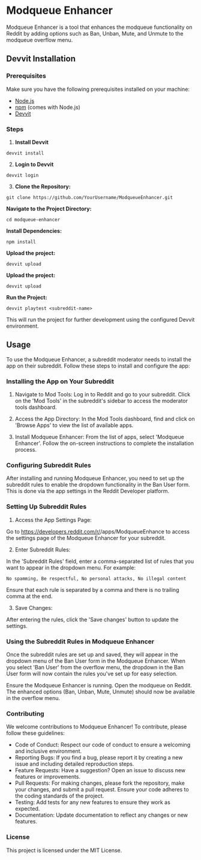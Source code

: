 # Modqueue Enhancer

Modqueue Enhancer is a tool that enhances the modqueue functionality on Reddit by adding options such as Ban, Unban, Mute, and Unmute to the modqueue overflow menu.

## Devvit Installation

### Prerequisites

Make sure you have the following prerequisites installed on your machine:

- [Node.js](https://nodejs.org/)
- [npm](https://www.npmjs.com/) (comes with Node.js)
- [Devvit](https://github.com/reddit/devvit)

### Steps

1. **Install Devvit**

`devvit install`

2. **Login to Devvit**

`devvit login`

3. **Clone the Repository:**

`git clone https://github.com/YourUsername/ModqueueEnhancer.git`

**Navigate to the Project Directory:**

`cd modqueue-enhancer`

**Install Dependencies:**

`npm install`

**Upload the project:**

`devvit upload`

**Upload the project:**

`devvit upload`

**Run the Project:**

`devvit playtest <subreddit-name>`

This will run the project for further development using the configured Devvit environment.

## Usage

To use the Modqueue Enhancer, a subreddit moderator needs to install the app on their subreddit. Follow these steps to install and configure the app:

### Installing the App on Your Subreddit

1. Navigate to Mod Tools:
Log in to Reddit and go to your subreddit. Click on the 'Mod Tools' in the subreddit's sidebar to access the moderator tools dashboard.

2. Access the App Directory:
In the Mod Tools dashboard, find and click on 'Browse Apps' to view the list of available apps.

3. Install Modqueue Enhancer:
From the list of apps, select 'Modqueue Enhancer'. Follow the on-screen instructions to complete the installation process.

### Configuring Subreddit Rules

After installing and running Modqueue Enhancer, you need to set up the subreddit rules to enable the dropdown functionality in the Ban User form. This is done via the app settings in the Reddit Developer platform.

### Setting Up Subreddit Rules

1. Access the App Settings Page:

Go to https://developers.reddit.com/r/<YourSubredditName>/apps/ModqueueEnhance to access the settings page of the Modqueue Enhancer for your subreddit.

2. Enter Subreddit Rules:

In the 'Subreddit Rules' field, enter a comma-separated list of rules that you want to appear in the dropdown menu. For example:

`No spamming, Be respectful, No personal attacks, No illegal content`

Ensure that each rule is separated by a comma and there is no trailing comma at the end.

3. Save Changes:

After entering the rules, click the 'Save changes' button to update the settings.

### Using the Subreddit Rules in Modqueue Enhancer

Once the subreddit rules are set up and saved, they will appear in the dropdown menu of the Ban User form in the Modqueue Enhancer.
When you select 'Ban User' from the overflow menu, the dropdown in the Ban User form will now contain the rules you've set up for easy selection.

Ensure the Modqueue Enhancer is running.
Open the modqueue on Reddit.
The enhanced options (Ban, Unban, Mute, Unmute) should now be available in the overflow menu.

### Contributing

We welcome contributions to Modqueue Enhancer! To contribute, please follow these guidelines:

- Code of Conduct: Respect our code of conduct to ensure a welcoming and inclusive environment.
- Reporting Bugs: If you find a bug, please report it by creating a new issue and including detailed reproduction steps.
- Feature Requests: Have a suggestion? Open an issue to discuss new features or improvements.
- Pull Requests: For making changes, please fork the repository, make your changes, and submit a pull request. Ensure your code adheres to the coding standards of the project.
- Testing: Add tests for any new features to ensure they work as expected.
- Documentation: Update documentation to reflect any changes or new features.

### License

This project is licensed under the MIT License.

